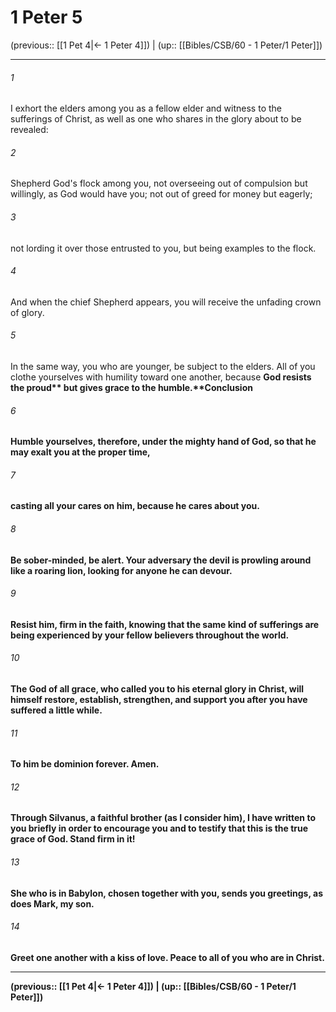 # 1 Peter 5

(previous:: [[1 Pet 4|← 1 Peter 4]]) | (up:: [[Bibles/CSB/60 - 1 Peter/1 Peter]])

***


###### 1 
I exhort the elders among you as a fellow elder and witness to the sufferings of Christ, as well as one who shares in the glory about to be revealed: 

###### 2 
Shepherd God's flock among you, not overseeing out of compulsion but willingly, as God would have you; not out of greed for money but eagerly; 

###### 3 
not lording it over those entrusted to you, but being examples to the flock. 

###### 4 
And when the chief Shepherd appears, you will receive the unfading crown of glory. 

###### 5 
In the same way, you who are younger, be subject to the elders. All of you clothe yourselves with humility toward one another, because <b class="quote">God resists the proud** <b class="quote">but gives grace to the humble.**Conclusion 

###### 6 
Humble yourselves, therefore, under the mighty hand of God, so that he may exalt you at the proper time, 

###### 7 
casting all your cares on him, because he cares about you. 

###### 8 
Be sober-minded, be alert. Your adversary the devil is prowling around like a roaring lion, looking for anyone he can devour. 

###### 9 
Resist him, firm in the faith, knowing that the same kind of sufferings are being experienced by your fellow believers throughout the world. 

###### 10 
The God of all grace, who called you to his eternal glory in Christ, will himself restore, establish, strengthen, and support you after you have suffered a little while. 

###### 11 
To him be dominion forever. Amen. 

###### 12 
Through Silvanus, a faithful brother (as I consider him), I have written to you briefly in order to encourage you and to testify that this is the true grace of God. Stand firm in it! 

###### 13 
She who is in Babylon, chosen together with you, sends you greetings, as does Mark, my son. 

###### 14 
Greet one another with a kiss of love. Peace to all of you who are in Christ.

***

(previous:: [[1 Pet 4|← 1 Peter 4]]) | (up:: [[Bibles/CSB/60 - 1 Peter/1 Peter]])
